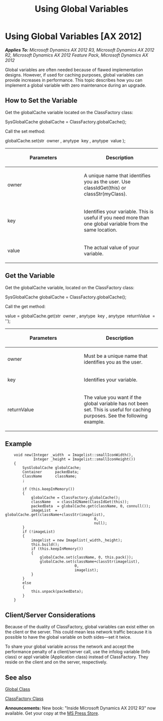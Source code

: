 ﻿---
title: Using Global Variables
TOCTitle: Using Global Variables
ms:assetid: fae1d483-a47f-4f09-b404-fe388daefbe1
ms:mtpsurl: https://msdn.microsoft.com/en-us/library/Aa891830(v=AX.60)
ms:contentKeyID: 35254193
ms.date: 05/18/2015
mtps_version: v=AX.60
---

# Using Global Variables [AX 2012]


_**Applies To:** Microsoft Dynamics AX 2012 R3, Microsoft Dynamics AX 2012 R2, Microsoft Dynamics AX 2012 Feature Pack, Microsoft Dynamics AX 2012_

Global variables are often needed because of flawed implementation designs. However, if used for caching purposes, global variables can provide increases in performance. This topic describes how you can implement a global variable with zero maintenance during an upgrade.

## How to Set the Variable

Get the globalCache variable located on the ClassFactory class:

SysGlobalCache globalCache = ClassFactory.globalCache();

Call the set method:

globalCache.set(str  owner , anytype  key , anytype  value );

<table>
<colgroup>
<col style="width: 50%" />
<col style="width: 50%" />
</colgroup>
<thead>
<tr class="header">
<th><p>Parameters</p></th>
<th><p>Description</p></th>
</tr>
</thead>
<tbody>
<tr class="odd">
<td><p>owner</p></td>
<td><p>A unique name that identifies you as the user. Use classIdGet(this) or classStr(myClass).</p></td>
</tr>
<tr class="even">
<td><p>key</p></td>
<td><p>Identifies your variable. This is useful if you need more than one global variable from the same location.</p></td>
</tr>
<tr class="odd">
<td><p>value</p></td>
<td><p>The actual value of your variable.</p></td>
</tr>
</tbody>
</table>


## Get the Variable

Get the globalCache variable, located on the ClassFactory class:

SysGlobalCache globalCache = ClassFactory.globalCache();

Call the get method:

value = globalCache.get(str  owner , anytype  key , anytype  returnValue  = '');

<table>
<colgroup>
<col style="width: 50%" />
<col style="width: 50%" />
</colgroup>
<thead>
<tr class="header">
<th><p>Parameters</p></th>
<th><p>Description</p></th>
</tr>
</thead>
<tbody>
<tr class="odd">
<td><p>owner</p></td>
<td><p>Must be a unique name that identifies you as the user.</p></td>
</tr>
<tr class="even">
<td><p>key</p></td>
<td><p>Identifies your variable.</p></td>
</tr>
<tr class="odd">
<td><p>returnValue</p></td>
<td><p>The value you want if the global variable has not been set. This is useful for caching purposes. See the following example.</p></td>
</tr>
</tbody>
</table>


## Example

```X++
    void new(Integer _width  = Imagelist::smallIconWidth(),
             Integer _height = Imagelist::smallIconHeight())
    {
        SysGlobalCache globalCache;
        Container      packedData;
        ClassName      className;
        ;
     
        if (this.keepInMemory())
        {
            globalCache = ClassFactory.globalCache();
            className   = classId2Name(ClassIdGet(this));
            packedData  = globalCache.get(className, 0, connull());
            imageList  = globalCache.get(className+classStr(imagelist), 
                                         0, 
                                         null);
        }
        if (!imageList)
        {
            imagelist = new Imagelist(_width,_height);
            this.build();
            if (this.keepInMemory())
            {
                globalCache.set(className, 0, this.pack());
                globalCache.set(className+classStr(imagelist), 
                                0, 
                                imagelist);
            }
        }
        else
        {
            this.unpack(packedData);
        }
    }
```

## Client/Server Considerations

Because of the duality of ClassFactory, global variables can exist either on the client or the server. This could mean less network traffic because it is possible to have the global variable on both sides—set it twice.

To share your global variable across the network and accept the performance penalty of a client/server call, use the infolog variable (Info class) or appl variable (Application class) instead of ClassFactory. They reside on the client and on the server, respectively.

## See also

[Global Class](https://msdn.microsoft.com/en-us/library/gg836018\(v=ax.60\))

[ClassFactory Class](https://msdn.microsoft.com/en-us/library/gg835446\(v=ax.60\))

  
**Announcements:** New book: "Inside Microsoft Dynamics AX 2012 R3" now available. Get your copy at the [MS Press Store](https://www.microsoftpressstore.com/store/inside-microsoft-dynamics-ax-2012-r3-9780735685109).


